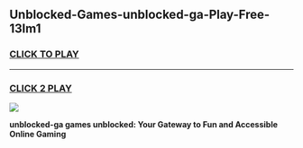 
## Unblocked-Games-unblocked-ga-Play-Free-13lm1
<h3>
<a href="https://premium76.site?title=unblocked-ga&ref=12A">CLICK TO PLAY</a></h3>
<hr>

<h3>
<a href="https://premium76.site?title=unblocked-ga&ref=12A">CLICK 2 PLAY</a>
  
</h3>

<a href="https://premium76.site?title=unblocked-ga&ref=12A"><img src="https://clearcache.store/games.png"></a>


**unblocked-ga games unblocked: Your Gateway to Fun and Accessible Online Gaming**
